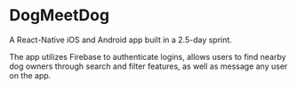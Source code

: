 # DogMeetDog
A React-Native iOS and Android app built in a 2.5-day sprint.

The app utilizes Firebase to authenticate logins, allows users to find nearby dog owners through search and filter features, as well as message any user on the app.
